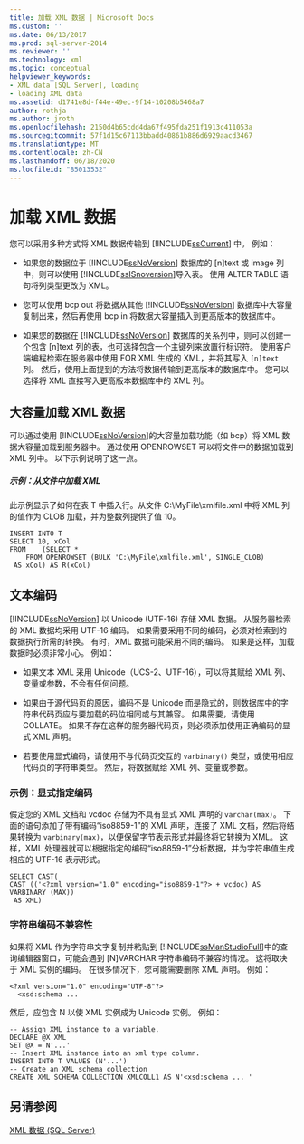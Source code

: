 ```yaml
---
title: 加载 XML 数据 | Microsoft Docs
ms.custom: ''
ms.date: 06/13/2017
ms.prod: sql-server-2014
ms.reviewer: ''
ms.technology: xml
ms.topic: conceptual
helpviewer_keywords:
- XML data [SQL Server], loading
- loading XML data
ms.assetid: d1741e8d-f44e-49ec-9f14-10208b5468a7
author: rothja
ms.author: jroth
ms.openlocfilehash: 2150d4b65cdd4da67f495fda251f1913c411053a
ms.sourcegitcommit: 57f1d15c67113bbadd40861b886d6929aacd3467
ms.translationtype: MT
ms.contentlocale: zh-CN
ms.lasthandoff: 06/18/2020
ms.locfileid: "85013532"
---
```

# <a name="load-xml-data"></a>加载 XML 数据
  您可以采用多种方式将 XML 数据传输到 [!INCLUDE[ssCurrent](../../includes/sscurrent-md.md)] 中。 例如：  
  
-   如果您的数据位于 [!INCLUDE[ssNoVersion](../../includes/ssnoversion-md.md)] 数据库的 [n]text 或 image 列中，则可以使用 [!INCLUDE[ssISnoversion](../../includes/ssisnoversion-md.md)]导入表。 使用 ALTER TABLE 语句将列类型更改为 XML。  
  
-   您可以使用 bcp out 将数据从其他 [!INCLUDE[ssNoVersion](../../includes/ssnoversion-md.md)] 数据库中大容量复制出来，然后再使用 bcp in 将数据大容量插入到更高版本的数据库中。  
  
-   如果您的数据在 [!INCLUDE[ssNoVersion](../../includes/ssnoversion-md.md)] 数据库的关系列中，则可以创建一个包含 [n]text 列的表，也可选择包含一个主键列来放置行标识符。 使用客户端编程检索在服务器中使用 FOR XML 生成的 XML，并将其写入 `[n]text` 列。 然后，使用上面提到的方法将数据传输到更高版本的数据库中。 您可以选择将 XML 直接写入更高版本数据库中的 XML 列。  
  
## <a name="bulk-loading-xml-data"></a>大容量加载 XML 数据  
 可以通过使用 [!INCLUDE[ssNoVersion](../../includes/ssnoversion-md.md)]的大容量加载功能（如 bcp）将 XML 数据大容量加载到服务器中。 通过使用 OPENROWSET 可以将文件中的数据加载到 XML 列中。 以下示例说明了这一点。  
  
##### <a name="example-loading-xml-from-files"></a>示例：从文件中加载 XML  
 此示例显示了如何在表 T 中插入行。从文件 C:\MyFile\xmlfile.xml 中将 XML 列的值作为 CLOB 加载，并为整数列提供了值 10。  
  
```  
INSERT INTO T  
SELECT 10, xCol  
FROM    (SELECT *      
    FROM OPENROWSET (BULK 'C:\MyFile\xmlfile.xml', SINGLE_CLOB)   
 AS xCol) AS R(xCol)  
```  
  
## <a name="text-encoding"></a>文本编码  
 [!INCLUDE[ssNoVersion](../../includes/ssnoversion-md.md)] 以 Unicode (UTF-16) 存储 XML 数据。 从服务器检索的 XML 数据均采用 UTF-16 编码。 如果需要采用不同的编码，必须对检索到的数据执行所需的转换。 有时，XML 数据可能采用不同的编码。 如果是这样，加载数据时必须非常小心。 例如：  
  
-   如果文本 XML 采用 Unicode（UCS-2、UTF-16），可以将其赋给 XML 列、变量或参数，不会有任何问题。  
  
-   如果由于源代码页的原因，编码不是 Unicode 而是隐式的，则数据库中的字符串代码页应与要加载的码位相同或与其兼容。 如果需要，请使用 COLLATE。 如果不存在这样的服务器代码页，则必须添加使用正确编码的显式 XML 声明。  
  
-   若要使用显式编码，请使用不与代码页交互的 `varbinary()` 类型，或使用相应代码页的字符串类型。 然后，将数据赋给 XML 列、变量或参数。  
  
### <a name="example-explicitly-specifying-an-encoding"></a>示例：显式指定编码  
 假定您的 XML 文档和 vcdoc 存储为不具有显式 XML 声明的 `varchar(max)`。 下面的语句添加了带有编码“iso8859-1”的 XML 声明，连接了 XML 文档，然后将结果转换为 `varbinary(max)`，以便保留字节表示形式并最终将它转换为 XML。 这样，XML 处理器就可以根据指定的编码“iso8859-1”分析数据，并为字符串值生成相应的 UTF-16 表示形式。  
  
```  
SELECT CAST(   
CAST (('<?xml version="1.0" encoding="iso8859-1"?>'+ vcdoc) AS VARBINARY (MAX))   
 AS XML)  
```  
  
### <a name="string-encoding-incompatibilities"></a>字符串编码不兼容性  
 如果将 XML 作为字符串文字复制并粘贴到 [!INCLUDE[ssManStudioFull](../../includes/ssmanstudiofull-md.md)]中的查询编辑器窗口，可能会遇到 [N]VARCHAR 字符串编码不兼容的情况。 这将取决于 XML 实例的编码。 在很多情况下，您可能需要删除 XML 声明。 例如：  
  
```  
<?xml version="1.0" encoding="UTF-8"?>  
  <xsd:schema ...  
```  
  
 然后，应包含 N 以使 XML 实例成为 Unicode 实例。 例如：  
  
```  
-- Assign XML instance to a variable.  
DECLARE @X XML  
SET @X = N'...'  
-- Insert XML instance into an xml type column.  
INSERT INTO T VALUES (N'...')  
-- Create an XML schema collection  
CREATE XML SCHEMA COLLECTION XMLCOLL1 AS N'<xsd:schema ... '  
```  
  
## <a name="see-also"></a>另请参阅  
 [XML 数据 (SQL Server)](xml-data-sql-server.md)  
  
  
